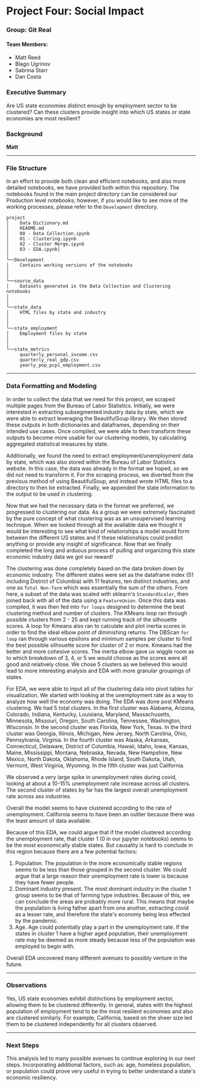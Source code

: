 # Project Four: Social Impact
### Group: Git Real
#### Team Members:
- Matt Reed
- Blago Ugrinov
- Sabrina Starr
- Dan Costa


### Executive Summary

Are US state economies distinct enough by employment sector to be clustered? Can these clusters provide insight into which US states or state economies are most resilient?

### Background

**Matt**

---

### File Structure
In an effort to provide both clean and efficient notebooks, and also more detailed notebooks, we have provided both within this repository. The notebooks found in the main project directory can be considered our Production level notebooks; however, if you would like to see more of the working processes, please refer to the `Development` directory.

```
project
│    Data Dictionary.md
│    README.md
│    00 - Data Collection.ipynb
│    01 - Clustering.ipynb
│    02 - Cluster Merge.ipynb
│    03 - EDA.ipynb│
│
└──Development
│    Contains working versions of the notebooks
│         
│   
└──source_data
│    Datasets generated in the Data Collection and Clustering notebooks
│
│
└──state_data
│    HTML files by state and industry
│
│
└──state_employment
│    Employment files by state 
│       
│          
└──state_metrics
     quarterly_personal_income.csv
     quarterly_real_gdp.csv
     yearly_pop_pcpi_employment.csv
```
---


### Data Formatting and Modeling

In order to collect the data that we need for this project, we scraped multiple pages from the Bureau of Labor Statistics. Initially, we were interested in extracting subsegmented industry data by state, which we were able to extract leveraging the BeautifulSoup library. We then stored these outputs in both dictionaries and dataframes, depending on their intended use cases. Once compiled, we were able to then transform these outputs to become more usable for our clustering models, by calculating aggregated statistical measures by state. 

Additionally, we found the need to extract employment/unemployment data by state, which was also stored within the Bureau of Labor Statistics website. In this case, the data was already in the format we hoped, so we did not need to transform it. For the scraping process, we diverted from the previous method of using BeautifulSoup, and instead wrote HTML files to a directory to then be extracted. Finally, we appended the state information to the output to be used in clustering.

Now that we had the necessary data in the format we preferred, we progressed to clustering our data. As a group we were extremely fascinated by the pure concept of what clustering was as an unsupervised learning technique. When we looked through all the available data we thought it would be interesting to see what kind of relationships a model would form between the different US states and if these relationships could predict anything or provide any insight of significance. Now that we finally completed the long and arduous process of pulling and organizing this state economic industry data we got our reward!

The clustering was done completely based on the data broken down by economic industry. The different states were set as the dataframe index (51 including District of Columbia) with 11 features, ten distinct industries, and one as `Total Non-farm` which was essentially the sum of the others. From here, a subset of the data was scaled with sklearn's `StandardScaler`, then joined back with all of the data using a `FeatureUnion`. Once this data was compiled, it was then fed into `for loops` designed to determine the best clustering method and number of clusters. The KMeans loop ran through possible clusters from 2 - 25 and kept running track of the silhouette scores. A loop for Kmeans also ran to calculate and plot inertia scores in order to find the ideal elbow point of diminishing returns. The DBScan `for loop` ran through various epsilons and minimum samples per cluster to find the best possible silhouette score for cluster of 2 or more. Kmeans had the better and more cohesive scores. The inertia elbow gave us wiggle room as to which breakdown of 3, 4, or 5 we would choose as the scores were all good and relatively close. We chose 5 clusters as we believed this would lead to more interesting analysis and EDA with more granular groupings of states.

For EDA, we were able to input all of the clustering data into pivot tables for visualization. We started with looking at the unemployment rate as a way to analyze how well the economy was doing. The EDA was done post KMeans clustering. We had 5 total clusters. In the first cluster was Alabama, Arizona, Colorado, Indiana, Kentucky, Louisiana, Maryland, Massachusetts, Minnesota, Missouri, Oregon, South Carolina, Tennessee, Washington, Wisconsin. In the second cluster was Florida, New York, Texas. In the third cluster was Georgia, Illinois, Michigan, New Jersey, North Carolina, Ohio, Pennsylvania, Virginia. In the fourth cluster was Alaska, Arkansas, Connecticut, Delaware, District of Columbia, Hawaii, Idaho, Iowa, Kansas, Maine, Mississippi, Montana, Nebraska, Nevada, New Hampshire, New Mexico, North Dakota, Oklahoma, Rhode Island, South Dakota, Utah, Vermont, West Virginia, Wyoming. In the fifth cluster was just California. 

We observed a very large spike in unemployment rates during covid, looking at about a 10-15% unemployment rate increase across all clusters. The second cluster of states by far has the largest overall unemployment rate across ass industries. 

Overall the model seems to have clustered according to the rate of unemployment. California seems to have been an outlier because there was the least amount of data available.

Because of this EDA, we could argue that if the model clustered according the unemployment rate, that cluster 1 (0 in our jupyter notebooks) seems to be the most economically stable states. But causality is hard to conclude in this region because there are a few potential factors:
1. Population. The population in the more economically stable regions seems to be less than those grouped in the second cluster. We could argue that a large reason their unemployment rate is lower is because they have fewer people.
2. Dominant industry present. The most dominant industry in the cluster 1 group seems to be that of farming type industries. Because of this, we can conclude the areas are probably more rural. This means that maybe the population is living father apart from one another, extracting covid as a lesser rate, and therefore the state's economy being less effected by the pandemic. 
3. Age. Age could potentially play a part in the unemployment rate. If the states in cluster 1 have a higher aged population, their unemployment rate may be deemed as more steady because less of the population was employed to begin with.

Overall EDA uncovered many different avenues to possibly venture in the future. 

---

### Observations

Yes, US state economies exhibit distinctions by employment sector, allowing them to be clustered differently. In general, states with the highest population of employment tend to be the most resilient economies and also are clustered similarly. For example, California, based on the sheer size led them to be clustered independently for all clusters observed.

---

### Next Steps

This analysis led to many possible avenues to continue exploring in our next steps. Incorporating additional factors, such as: age, homeless population, or population could prove very useful in trying to better understand a state's economic resiliency.

